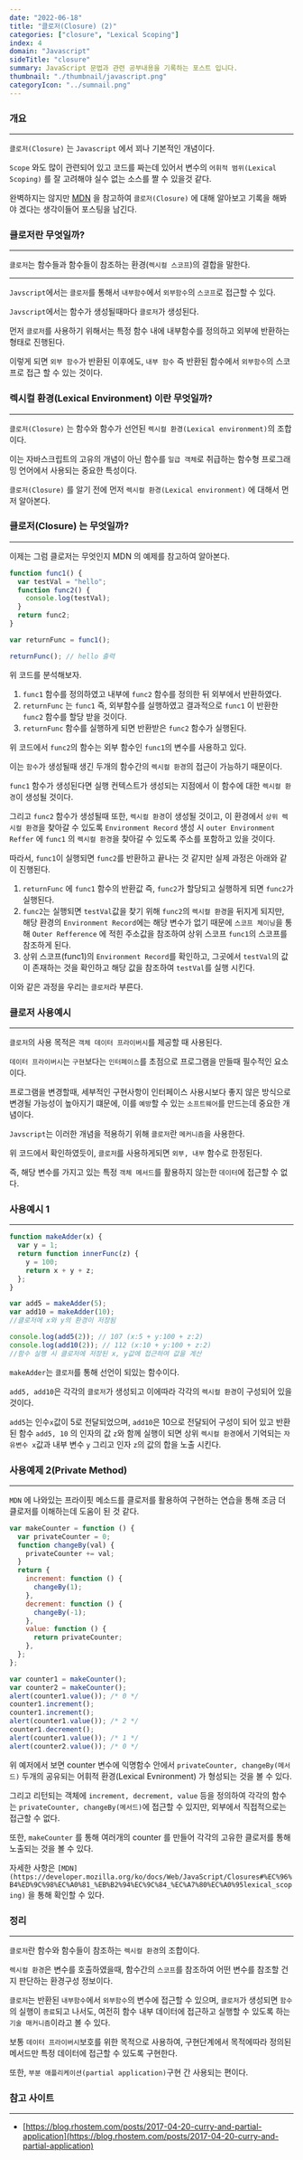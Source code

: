 ```yaml
---
date: "2022-06-18"
title: "클로저(Closure) (2)"
categories: ["closure", "Lexical Scoping"]
index: 4
domain: "Javascript"
sideTitle: "closure"
summary: JavaScript 문법과 관련 공부내용을 기록하는 포스트 입니다.
thumbnail: "./thumbnail/javascript.png"
categoryIcon: "../sumnail.png"
---
```


### 개요

---

`클로저(Closure)` 는 `Javascript` 에서 꾀나 기본적인 개념이다.

`Scope` 와도 많이 관련되어 있고 코드를 짜는데 있어서 변수의 `어휘적 범위(Lexical Scoping)` 를 잘 고려해야 실수 없는 소스를 짤 수 있을것 같다.

완벽하지는 않지만 [MDN](https://developer.mozilla.org/ko/docs/Web/JavaScript/Closures#%EC%96%B4%ED%9C%98%EC%A0%81_%EB%B2%94%EC%9C%84_%EC%A7%80%EC%A0%95lexical_scoping) 을 참고하여 `클로저(Closure)` 에 대해 알아보고 기록을 해봐야 겠다는 생각이들어 포스팅을 남긴다.

### 클로저란 무엇일까?

---

`클로저`는 함수들과 함수들이 참조하는 환경(`렉시컬 스코프`)의 결합을 말한다.

---

`Javscript`에서는 `클로저`를 통해서 `내부함수`에서 `외부함수`의 `스코프`로 접근할 수 있다.

`Javscript`에서는 함수가 생성될때마다 `클로저`가 생성된다.

먼저 `클로저`를 사용하기 위해서는 특정 함수 내에 내부함수를 정의하고 외부에 반환하는 형태로 진행된다.

이렇게 되면 `외부 함수`가 반환된 이후에도, `내부 함수` 즉 반환된 함수에서 `외부함수`의 스코프로 접근 할 수 있는 것이다.

### 렉시컬 환경(Lexical Environment) 이란 무엇일까?

---

`클로저(Closure)` 는 함수와 함수가 선언된 `렉시컬 환경(Lexical environment)`의 조합이다.

이는 자바스크립트의 고유의 개념이 아닌 함수를 `일급 객체`로 취급하는 함수형 프로그래밍 언어에서 사용되는 중요한 특성이다.

`클로저(Closure)` 를 알기 전에 먼저 `렉시컬 환경(Lexical environment)` 에 대해서 먼저 알아본다.

### 클로저(Closure) 는 무엇일까?

---

이제는 그럼 클로저는 무엇인지 MDN 의 예제를 참고하여 알아본다.

```js
function func1() {
  var testVal = "hello";
  function func2() {
    console.log(testVal);
  }
  return func2;
}

var returnFunc = func1();

returnFunc(); // hello 출력
```

위 코드를 분석해보자.

1. `func1` 함수를 정의하였고 내부에 `func2` 함수를 정의한 뒤 외부에서 반환하였다.
2. `returnFunc` 는 `func1` 즉, 외부함수를 실행하였고 결과적으로 `func1` 이 반환한 `func2` 함수를 할당 받을 것이다.
3. `returnFunc` 함수를 실행하게 되면 반환받은 `func2` 함수가 실행된다.

위 코드에서 `func2`의 함수는 외부 함수인 `func1`의 변수를 사용하고 있다.

이는 `함수`가 생성될때 생긴 두개의 함수간의 `렉시컬 환경`의 접근이 가능하기 때문이다.

`func1` 함수가 생성된다면 실행 컨텍스트가 생성되는 지점에서 이 함수에 대한 `렉시컬 환경`이 생성될 것이다.

그리고 `func2` 함수가 생성될때 또한, `렉시컬 환경`이 생성될 것이고, 이 환경에서 `상위 렉시컬 환경`을 찾아갈 수 있도록 `Environment Record` 생성 시 `outer Environment Reffer` 에 `func1` 의 `렉시컬 환경`을 찾아갈 수 있도록 주소를 포함하고 있을 것이다.

따라서, `func1`이 실행되면 `func2`를 반환하고 끝나는 것 같지만 실제 과정은 아래와 같이 진행된다.

1. `returnFunc` 에 `func1` 함수의 반환값 즉, `func2`가 할당되고 실행하게 되면 `func2`가 실행된다.
2. `func2`는 실행되면 `testVal`값을 찾기 위해 `func2`의 `렉시컬 환경`을 뒤지게 되지만, 해당 환경의 `Environment Record`에는 해당 변수가 없기 때문에 `스코프 체이닝`을 통해 `Outer Refference` 에 적힌 주소값을 참조하여 상위 스코프 `func1`의 스코프를 참조하게 된다.
3. 상위 스코프(func1)의 `Environment Record`를 확인하고, 그곳에서 `testVal`의 값이 존재하는 것을 확인하고 해당 값을 참조하여 `testVal`를 실행 시킨다.

이와 같은 과정을 우리는 `클로저`라 부른다.

### 클로저 사용예시

---

`클로저`의 사용 목적은 `객체 데이터 프라이버시`를 제공할 때 사용된다.

`데이터 프라이버시`는 `구현`보다는 `인터페이스`를 초점으로 프로그램을 만들때 필수적인 요소이다.

프로그램을 변경할때, 세부적인 구현사항이 인터페이스 사용시보다 좋지 않은 방식으로 변경될 가능성이 높아지기 떄문에, 이를 `예방`할 수 있는 `소프트웨어`를 만드는데 중요한 개념이다.

`Javscript`는 이러한 개념을 적용하기 위해 `클로저`란 `메커니즘`을 사용한다.

위 코드에서 확인하였듯이, `클로저`를 사용하게되면 `외부, 내부` 함수로 한정된다.

즉, 해당 변수를 가지고 있는 특정 `객체 메서드`를 활용하지 않는한 `데이터`에 접근할 수 없다.

### 사용예시 1

---

```js
function makeAdder(x) {
  var y = 1;
  return function innerFunc(z) {
    y = 100;
    return x + y + z;
  };
}

var add5 = makeAdder(5);
var add10 = makeAdder(10);
//클로저에 x와 y의 환경이 저장됨

console.log(add5(2)); // 107 (x:5 + y:100 + z:2)
console.log(add10(2)); // 112 (x:10 + y:100 + z:2)
//함수 실행 시 클로저에 저장된 x, y값에 접근하여 값을 계산
```

`makeAdder`는 `클로저`를 통해 선언이 되있는 함수이다.

`add5, add10`은 각각의 `클로저`가 생성되고 이에따라 각각의 `렉시컬 환경`이 구성되어 있을 것이다.

`add5`는 인수`x`값이 5로 전달되었으며, `add10`은 10으로 전달되어 구성이 되어 있고 반환된 함수 `add5, 10` 의 인자의 값 `z`와 함께 실행이 되면 상위 `렉시컬 환경`에서 기억되는 `자유변수 x`값과 내부 변수 `y` 그리고 인자 `z`의 값의 합을 노출 시킨다.

### 사용예제 2(Private Method)

---

`MDN` 에 나와있는 프라이핏 메소드를 클로저를 활용하여 구현하는 연습을 통해 조금 더 클로저를 이해하는데 도움이 된 것 같다.

```js
var makeCounter = function () {
  var privateCounter = 0;
  function changeBy(val) {
    privateCounter += val;
  }
  return {
    increment: function () {
      changeBy(1);
    },
    decrement: function () {
      changeBy(-1);
    },
    value: function () {
      return privateCounter;
    },
  };
};

var counter1 = makeCounter();
var counter2 = makeCounter();
alert(counter1.value()); /* 0 */
counter1.increment();
counter1.increment();
alert(counter1.value()); /* 2 */
counter1.decrement();
alert(counter1.value()); /* 1 */
alert(counter2.value()); /* 0 */
```

위 예저에서 보면 counter 변수에 익명함수 안에서 `privateCounter, changeBy(메서드)` 두개의 공유되는 어휘적 환경(Lexical Evnironment) 가 형성되는 것을 볼 수 있다.

그리고 리턴되는 객체에 `increment, decrement, value` 등을 정의하여 각각의 함수는 `privateCounter, changeBy(메서드)`에 접근할 수 있지만, 외부에서 직접적으로는 접근할 수 없다.

또한, `makeCounter` 를 통해 여러개의 counter 를 만들어 각각의 고유한 클로저를 통해 노출되는 것을 볼 수 있다.

자세한 사항은 `[MDN](https://developer.mozilla.org/ko/docs/Web/JavaScript/Closures#%EC%96%B4%ED%9C%98%EC%A0%81_%EB%B2%94%EC%9C%84_%EC%A7%80%EC%A0%95lexical_scoping)` 을 통해 확인할 수 있다.

### 정리

---

`클로저`란 함수와 함수들이 참조하는 `렉시컬 환경`의 조합이다.

`렉시컬 환경`은 변수를 호출하였을때, 함수간의 `스코프`를 참조하여 어떤 변수를 참조할 건지 판단하는 환경구성 정보이다.

`클로저`는 반환된 `내부함수`에서 `외부함수`의 변수에 접근할 수 있으며, `클로저`가 생성되면 `함수`의 실행이 `종료`되고 나서도, 여전히 함수 내부 데이터에 접근하고 실행할 수 있도록 하는 `기술 매커니즘`이라고 볼 수 있다.

보통 `데이터 프라이버시`보호를 위한 목적으로 사용하여, 구현단계에서 목적에따라 정의된 메서드만 특정 데이터에 접근할 수 있도록 구현한다.

또한, `부분 애플리케이션(partial application)`구현 간 사용되는 편이다.

### 참고 사이트

---

- [https://blog.rhostem.com/posts/2017-04-20-curry-and-partial-application](https://blog.rhostem.com/posts/2017-04-20-curry-and-partial-application)
